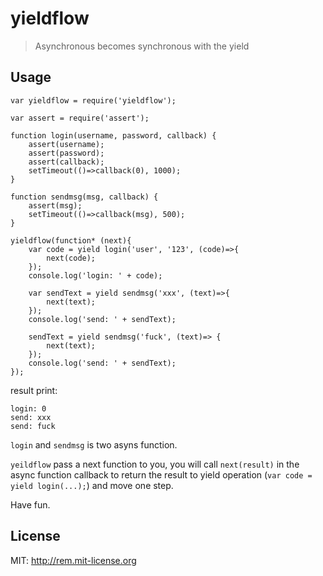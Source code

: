 # yieldflow
> Asynchronous becomes synchronous with the yield

## Usage

```
var yieldflow = require('yieldflow');

var assert = require('assert');

function login(username, password, callback) {
    assert(username);
    assert(password);
    assert(callback);
    setTimeout(()=>callback(0), 1000);
}

function sendmsg(msg, callback) {
    assert(msg);
    setTimeout(()=>callback(msg), 500);
}

yieldflow(function* (next){
    var code = yield login('user', '123', (code)=>{
        next(code);
    });
    console.log('login: ' + code);

    var sendText = yield sendmsg('xxx', (text)=>{
        next(text);
    });
    console.log('send: ' + sendText);

    sendText = yield sendmsg('fuck', (text)=> {
        next(text);
    });
    console.log('send: ' + sendText);
});

```

result print:

```
login: 0
send: xxx
send: fuck
```

`login` and `sendmsg` is two asyns function.

`yeildflow` pass a next function to you, you will call `next(result)` in the async function callback to return the result to yield operation (`var code = yield login(...);`) and move one step.

Have fun.

## License

MIT: http://rem.mit-license.org